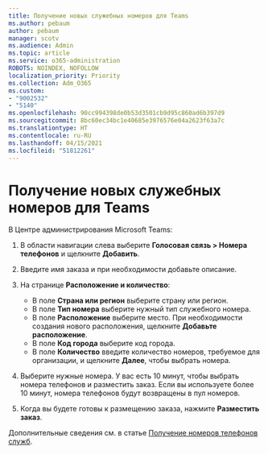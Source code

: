 ```yaml
---
title: Получение новых служебных номеров для Teams
ms.author: pebaum
author: pebaum
manager: scotv
ms.audience: Admin
ms.topic: article
ms.service: o365-administration
ROBOTS: NOINDEX, NOFOLLOW
localization_priority: Priority
ms.collection: Adm_O365
ms.custom:
- "9002532"
- "5140"
ms.openlocfilehash: 90cc994398de0b53d3501cb9d95c860ad6b397d9
ms.sourcegitcommit: 8bc60ec34bc1e40685e3976576e04a2623f63a7c
ms.translationtype: HT
ms.contentlocale: ru-RU
ms.lasthandoff: 04/15/2021
ms.locfileid: "51812261"
---
```

# <a name="get-new-service-numbers-for-teams"></a>Получение новых служебных номеров для Teams

В Центре администрирования Microsoft Teams:

1. В области навигации слева выберите **Голосовая связь > Номера телефонов** и щелкните **Добавить**.
2. Введите имя заказа и при необходимости добавьте описание.
3. На странице **Расположение и количество**:

    - В поле **Страна или регион** выберите страну или регион.
    - В поле **Тип номера** выберите нужный тип служебного номера.
    - В поле **Расположение** выберите место. При необходимости создания нового расположения, щелкните **Добавьте расположение**.
    - В поле **Код города** выберите код города.
    - В поле **Количество** введите количество номеров, требуемое для организации, и щелкните **Далее**, чтобы выбрать номера.
    
4. Выберите нужные номера. У вас есть 10 минут, чтобы выбрать номера телефонов и разместить заказ. Если вы используете более 10 минут, номера телефонов будут возвращены в пул номеров.
5. Когда вы будете готовы к размещению заказа, нажмите **Разместить заказ**.

Дополнительные сведения см. в статье [Получение номеров телефонов служб](https://docs.microsoft.com/microsoftteams/getting-service-phone-numbers).
